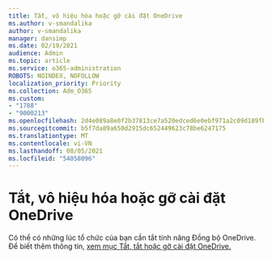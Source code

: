 ```yaml
---
title: Tắt, vô hiệu hóa hoặc gỡ cài đặt OneDrive
ms.author: v-smandalika
author: v-smandalika
manager: dansimp
ms.date: 02/19/2021
audience: Admin
ms.topic: article
ms.service: o365-administration
ROBOTS: NOINDEX, NOFOLLOW
localization_priority: Priority
ms.collection: Adm_O365
ms.custom:
- "1788"
- "9000213"
ms.openlocfilehash: 2d4e089a8e0f2b37813ce7a520edced6e0ebf971a2c09d189fb0266b9cf1ffef
ms.sourcegitcommit: b5f7da89a650d2915dc652449623c78be6247175
ms.translationtype: MT
ms.contentlocale: vi-VN
ms.lasthandoff: 08/05/2021
ms.locfileid: "54058096"
---
```

# <a name="turn-off-disable-or-uninstall-onedrive"></a>Tắt, vô hiệu hóa hoặc gỡ cài đặt OneDrive

Có thể có những lúc tổ chức của bạn cần tắt tính năng Đồng bộ OneDrive. Để biết thêm thông tin, [xem mục Tắt, tắt hoặc gỡ cài đặt OneDrive.](https://support.microsoft.com/office/turn-off-disable-or-uninstall-onedrive-f32a17ce-3336-40fe-9c38-6efb09f944b0)
